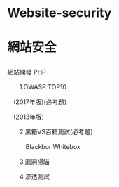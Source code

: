 # Website-security
# 網站安全 <p>
網站開發 PHP <p>
　　1.OWASP TOP10 <p>
　(2017年版)(必考題) <p>
　(2013年版) <p>
　　2.黑箱VS百箱測試(必考題) <p>
　　　Blackbor  Whitebox <p>
　　3.漏洞掃瞄 <p>
　　4.滲透測試 <p>
   
